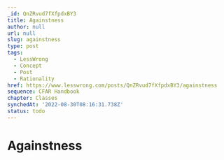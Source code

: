```yaml
---
_id: QnZRvud7fXfpdxBY3
title: Againstness
author: null
url: null
slug: againstness
type: post
tags:
  - LessWrong
  - Concept
  - Post
  - Rationality
href: https://www.lesswrong.com/posts/QnZRvud7fXfpdxBY3/againstness
sequence: CFAR Handbook
chapter: Classes
synchedAt: '2022-08-30T08:16:31.738Z'
status: todo
---
```


# Againstness

